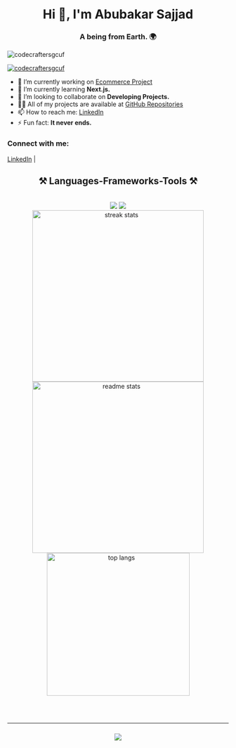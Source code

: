 <h1 align="center">Hi 👋, I'm Abubakar Sajjad</h1>
<h3 align="center">A being from Earth. 🌍 </h3>

<p align="left"> <img src="https://komarev.com/ghpvc/?username=codecraftersgcuf&label=Profile%20views&color=0e75b6&style=flat" alt="codecraftersgcuf" /> </p>

<p align="left"> <a href="https://github.com/ryo-ma/github-profile-trophy"><img src="https://github-profile-trophy.vercel.app/?username=codecraftersgcuf&theme=algolia" alt="codecraftersgcuf" /></a> </p>

- 🔭 I’m currently working on [Ecommerce Project](https://aplhasites.vercel.app/)
- 🌱 I’m currently learning **Next.js.**
- 👯 I’m looking to collaborate on **Developing Projects.**
- 👨‍💻 All of my projects are available at [GitHub Repositories](https://github.com/CodeCraftersgcuf?tab=repositories)
- 📫 How to reach me: [LinkedIn](https://www.linkedin.com/in/m-abubakar-sajjad/)
- ⚡ Fun fact: **It never ends.**

<h3 align="left">Connect with me:</h3>
<p align="left">
  <a href="https://www.linkedin.com/in/m-abubakar-sajjad/" target="_blank">LinkedIn</a> |
</p>

<h2 align="center">⚒️ Languages-Frameworks-Tools ⚒️</h2>
<br/>
<div align="center">
    <img src="https://skillicons.dev/icons?i=react,reactnative,bootstrap,mui,html,css,vscode,github,figma,tailwind,git,r" />
    <img src="https://skillicons.dev/icons?i=nodejs,python,javascript,typescript,express,firebase,mongodb,java,nextjs,mysql" /><br>
</div>



<div align="center"> <!-- Added missing opening <div> tag here -->
  <img width="390" src="https://github-readme-streak-stats-salesp07.vercel.app/?user=codecraftersgcuf&count_private=true&theme=react&border_radius=10" alt="streak stats"/>
  <img width="390" src="https://github-readme-stats-salesp07.vercel.app/api?username=codecraftersgcuf&count_private=true&show_icons=true&theme=react&rank_icon=github&border_radius=10" alt="readme stats" />
  <br/>
  <img width="325" align="center" src="https://github-readme-stats-salesp07.vercel.app/api/top-langs/?username=codecraftersgcuf&hide=HTML&langs_count=8&layout=compact&theme=react&border_radius=10&size_weight=0.5&count_weight=0.5&exclude_repo=github-readme-stats" alt="top langs" />
</div>

<br/><br/>
<hr/>

<h3 align="center">
    <img src="https://readme-typing-svg.herokuapp.com/?font=Righteous&size=25&center=true&vCenter=true&width=500&height=70&duration=4000&lines=Thanks+for+visiting!+✌️;+Shoot+me+a+message+on+Linkedin!;I'm+always+down+to+collab+:)">
</h3>
